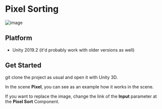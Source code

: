 Pixel Sorting
==========

![image](https://i.imgur.com/gEVcTlq.png)

## Platform
* Unity 2019.2 (it'd probably work with older versions as well)

## Get Started
git clone the project as usual and open it with Unity 3D. 

In the scene **Pixel**, you can see as an example how it works in the scene.

If you want to replace the image, change the link of the **Input** parameter at the **Pixel Sort** Component.

